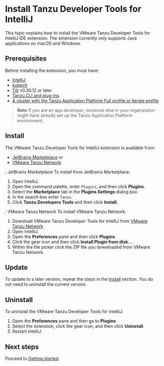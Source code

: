 # Install Tanzu Developer Tools for IntelliJ

This topic explains how to install the VMware Tanzu Developer Tools for IntelliJ IDE extension.
The extension currently only supports Java applications on macOS and Windows.

## <a id="prereqs"></a> Prerequisites

Before installing the extension, you must have:

- [IntelliJ](https://www.jetbrains.com/idea/download/#section=mac)
- [kubectl](https://kubernetes.io/docs/tasks/tools/#kubectl)
- [Tilt](https://docs.tilt.dev/install.html) v0.30.12 or later
- [Tanzu CLI and plug-ins](../install-tanzu-cli.hbs.md#cli-and-plugin)
- [A cluster with the Tanzu Application Platform Full profile or Iterate profile](../install-online/profile.hbs.md)

> **Note** If you are an app developer, someone else in your organization might have already set up
> the Tanzu Application Platform environment.

## <a id="install"></a> Install

The VMware Tanzu Developer Tools for IntelliJ extension is available from:

- [JetBrains Marketplace](https://plugins.jetbrains.com/plugin/21823-tanzu-developer-tools) or
- [VMware Tanzu Network](https://network.tanzu.vmware.com/products/tanzu-application-platform/).

: JetBrains Marketplace
To install from JetBrains Marketplace:

1. Open IntelliJ.
2. Open the command palette, enter `Plugins`, and then click **Plugins**.
3. Select the **Marketplace** tab in the **Plugins Settings** dialog box.
4. In the search box enter `Tanzu`.
5. Click **Tanzu Developers Tools** and then click **Install**.

: VMware Tanzu Network
To install VMware Tanzu Network:

1. Download VMware Tanzu Developer Tools for IntelliJ from [VMware Tanzu Network](https://network.tanzu.vmware.com/products/tanzu-application-platform/).
2. Open IntelliJ.
3. Open the **Preferences** pane and then click **Plugins**.
4. Click the gear icon and then click **Install Plugin from disk...**.
5. Within the file picker click the ZIP file you downloaded from VMware Tanzu Network.

## <a id="update"></a> Update

To update to a later version, repeat the steps in the [Install](#install) section.
You do not need to uninstall the current version.

## <a id="uninstall"></a> Uninstall

To uninstall the VMware Tanzu Developer Tools for IntelliJ:

1. Open the **Preferences** pane and then go to **Plugins**.
1. Select the extension, click the gear icon, and then click **Uninstall**.
1. Restart IntelliJ.

## <a id="next-steps"></a> Next steps

Proceed to [Getting started](getting-started.hbs.md).
